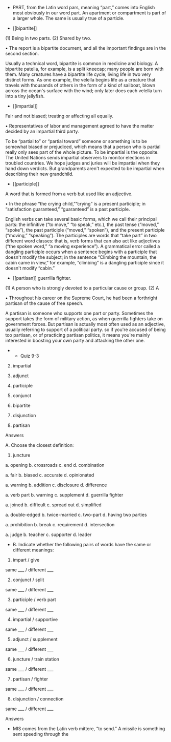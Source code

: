 - PART,  from  the  Latin  word  pars,  meaning  “part,”  comes  into  English  most  obviously  in  our  word
part. An apartment or compartment is part of a larger whole. The same is usually true of a particle.

- [[bipartite]] 

 (1) Being in two parts. (2) Shared by two. 

• The report is a bipartite document, and all the important findings are in the second section. 

Usually  a  technical  word,  bipartite  is  common  in  medicine  and  biology.  A  bipartite  patella,  for
example,  is  a  split  kneecap;  many  people  are  born  with  them.  Many  creatures  have  a  bipartite  life
cycle, living life in two very distinct forms. As one example, the velella begins life as a creature that
travels with thousands of others in the form of a kind of sailboat, blown across the ocean's surface
with the wind; only later does each velella turn into a tiny jellyfish.

- [[impartial]] 

 Fair and not biased; treating or affecting all equally. 

• Representatives of labor and management agreed to have the matter decided by an impartial third
party. 

To be “partial to” or “partial toward” someone or something is to be somewhat biased or prejudiced,
which means that a person who is partial really only sees part of the whole picture. To be impartial is
the opposite. The United Nations sends impartial observers to monitor elections in troubled countries.
We hope judges and juries will be impartial when they hand down verdicts. But grandparents aren't
expected to be impartial when describing their new grandchild.

- [[participle]] 

 A word that is formed from a verb but used like an adjective. 

•  In  the  phrase  “the  crying  child,”“crying”  is  a  present  participle;  in  “satisfaction  guaranteed,”
“guaranteed” is a past participle. 

English verbs can take several basic forms, which we call their principal parts: the infinitive (“to
move,” “to speak,” etc.), the past tense (“moved,” “spoke”), the past participle (“moved,” “spoken”),
and the present participle (“moving,” “speaking”). The participles are words that “take part” in two
different  word  classes:  that  is,  verb  forms  that  can  also  act  like  adjectives  (“the  spoken  word,”  “a
moving  experience”).  A  grammatical  error  called  a  dangling  participle  occurs  when  a  sentence
begins with a participle that doesn't modify the subject; in the sentence “Climbing the mountain, the
cabin came in view,” for example, “climbing” is a dangling participle since it doesn't modify “cabin.”

- [[partisan]] 
guerrilla fighter. 

 (1) A person who is strongly devoted to a particular cause or group. (2) A

• Throughout his career on the Supreme Court, he had been a forthright partisan of the cause of free
speech. 

A  partisan  is  someone  who  supports  one  part  or  party.  Sometimes  the  support  takes  the  form  of
military action, as when guerrilla fighters take on government forces. But partisan is actually most
often  used  as  an  adjective,  usually  referring  to  support  of  a  political  party.  so  if  you're  accused  of
being  too  partisan,  or  of  practicing  partisan  politics,  it  means  you're  mainly  interested  in  boosting
your own party and attacking the other one.

- - Quiz 9-3

2. impartial

3. adjunct

4. participle

5. conjunct

6. bipartite

7. disjunction

8. partisan

Answers

A. Choose the closest definition:
1. juncture

a. opening b. crossroads c. end d. combination

a. fair b. biased c. accurate d. opinionated

a. warning b. addition c. disclosure d. difference

a. verb part b. warning c. supplement d. guerrilla fighter

a. joined b. difficult c. spread out d. simplified

a. double-edged b. twice-married c. two-part d. having two parties

a. prohibition b. break c. requirement d. intersection

a. judge b. teacher c. supporter d. leader

- B. Indicate whether the following pairs of words have the same or different meanings:
1. impart / give

same ___ / different ___

2. conjunct / split

same ___ / different ___

3. participle / verb part

same ___ / different ___

4. impartial / supportive

same ___ / different ___

5. adjunct / supplement

same ___ / different ___

6. juncture / train station

same ___ / different ___

7. partisan / fighter

same ___ / different ___

8. disjunction / connection

same ___ / different ___

Answers

- MIS comes from the Latin verb mittere, “to send.” A missile is something sent speeding through the
